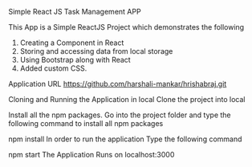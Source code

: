 Simple React JS Task Management APP

This App is a Simple ReactJS Project which demonstrates the following

1. Creating a Component in React
2. Storing and accessing data from local storage
3. Using Bootstrap along with React
4. Added custom CSS.

Application URL
https://github.com/harshali-mankar/hrishabraj.git

Cloning and Running the Application in local
Clone the project into local

Install all the npm packages. Go into the project folder and type the following command to install all npm packages

npm install
In order to run the application Type the following command

npm start
The Application Runs on localhost:3000
